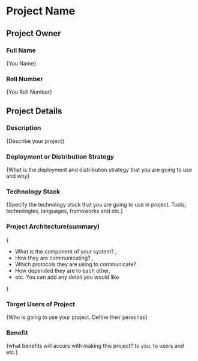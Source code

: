 # Project Name

## Project Owner
### Full Name
{You Name}
### Roll Number
{You Roll Number}

## Project Details
### Description
  {Describe your project}
### Deployment or Distribution Strategy
  {What is the deployment and distribution strategy that you are going to use and why}
### Technology Stack
  {Specify the technology stack that you are going to use in project. Tools, technologies, languages, frameworks and etc.}
### Project Architecture(summary)
  {
  
  - What is the component of your system? , 
  - How they are communicating? ,
  - Which protocols they are using to communicate?
  - How depended they are to each other,
  - etc. You can add any detail you would like
  
  }
### Target Users of Project
 {Who is going to use your project. Define their personas}
### Benefit
 {what benefits will accurs with making this project? to you, to users and etc.}
